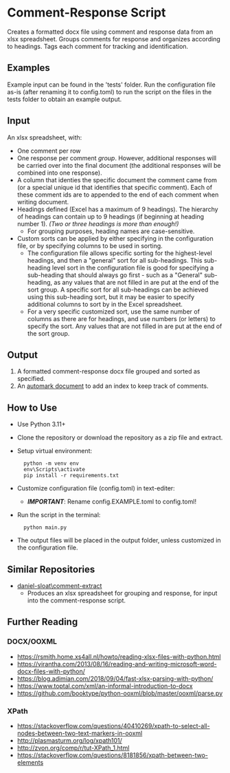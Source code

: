 # Comment-Response Script

Creates a formatted docx file using comment and response data from an xlsx spreadsheet. Groups comments for response and organizes according to headings. Tags each comment for tracking and identification.

## Examples
Example input can be found in the 'tests' folder. Run the configuration file as-is (after renaming it to config.toml) to run the script on the files in the tests folder to obtain an example output.

## Input
An xlsx spreadsheet, with:
- One comment per row
- One response per comment *group*. However, additional responses will be carried over into the final document (the additional responses will be combined into one response). 
- A column that identies the specific document the comment came from (or a special unique id that identifies that specific comment). Each of these comment ids are to appended to the end of each comment when writing document.
- Headings defined (Excel has a maximum of 9 headings). The hierarchy of headings can contain up to 9 headings (if beginning at heading number 1). *(Two or three headings is more than enough!)*
  - For grouping purposes, heading names are case-sensitive.
- Custom sorts can be applied by either specifying in the configuration file, or by specifying columns to be used in sorting.
  - The configuration file allows specific sorting for the highest-level headings, and then a "general" sort for all sub-headings. This sub-heading level sort in the configuration file is good for specifying a sub-heading that should always go first - such as a "General" sub-heading, as any values that are not filled in are put at the end of the sort group. A specific sort for all sub-headings can be achieved using this sub-heading sort, but it may be easier to specify additional columns to sort by in the Excel spreadsheet.
  - For a very specific customized sort, use the same number of columns as there are for headings, and use numbers (or letters) to specify the sort. Any values that are not filled in are put at the end of the sort group.

## Output
1)  A formatted comment-response docx file grouped and sorted as specified.
2)  An [automark document](https://officemastery.com/word-index-concordance/) to add an index to keep track of comments.

## How to Use

- Use Python 3.11+
- Clone the repository or download the repository as a zip file and extract.
- Setup virtual environment:

        python -m venv env
        env\Scripts\activate
        pip install -r requirements.txt

- Customize configuration file (config.toml) in text-editer:
  - ***IMPORTANT***: Rename config.EXAMPLE.toml to config.toml!

- Run the script in the terminal:  

        python main.py

- The output files will be placed in the output folder, unless customized in the configuration file.

## Similar Repositories

- [daniel-sloat\comment-extract](https://github.com/daniel-sloat/comment-extract)
  - Produces an xlsx spreadsheet for grouping and response, for input into the comment-response script.

## Further Reading

### DOCX/OOXML

- https://rsmith.home.xs4all.nl/howto/reading-xlsx-files-with-python.html
- https://virantha.com/2013/08/16/reading-and-writing-microsoft-word-docx-files-with-python/
- https://blog.adimian.com/2018/09/04/fast-xlsx-parsing-with-python/
- https://www.toptal.com/xml/an-informal-introduction-to-docx
- https://github.com/booktype/python-ooxml/blob/master/ooxml/parse.py

### XPath

- https://stackoverflow.com/questions/40410269/xpath-to-select-all-nodes-between-two-text-markers-in-ooxml
- http://plasmasturm.org/log/xpath101/
- http://zvon.org/comp/r/tut-XPath_1.html
- https://stackoverflow.com/questions/8181856/xpath-between-two-elements